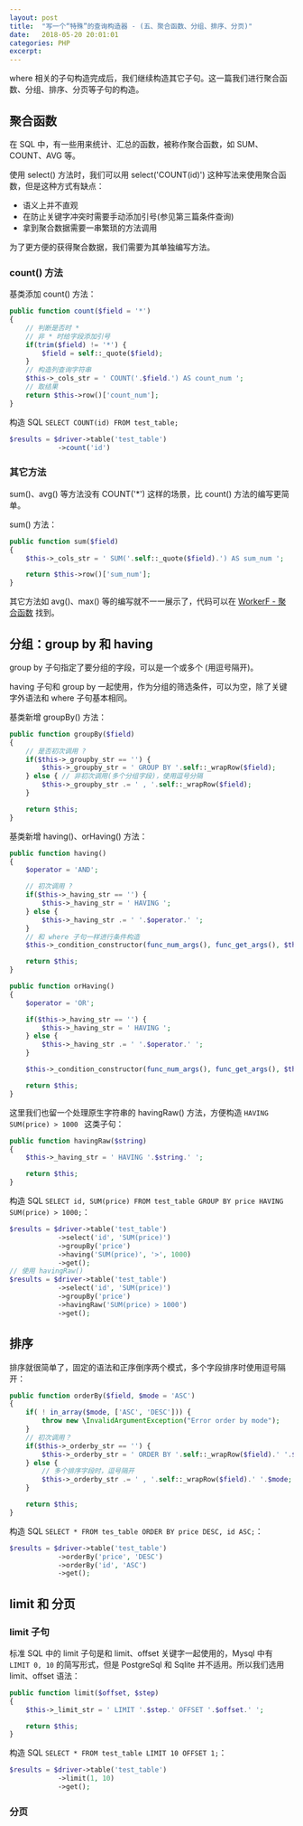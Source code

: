 ```yaml
---
layout: post
title:  "写一个“特殊”的查询构造器 - (五、聚合函数、分组、排序、分页)"
date:   2018-05-20 20:01:01
categories: PHP
excerpt: 
---
```


where 相关的子句构造完成后，我们继续构造其它子句。这一篇我们进行聚合函数、分组、排序、分页等子句的构造。

## 聚合函数

在 SQL 中，有一些用来统计、汇总的函数，被称作聚合函数，如 SUM、COUNT、AVG 等。

使用 select() 方法时，我们可以用 select('COUNT(id)') 这种写法来使用聚合函数，但是这种方式有缺点：
- 语义上并不直观
- 在防止关键字冲突时需要手动添加引号(参见第三篇条件查询)
- 拿到聚合数据需要一串繁琐的方法调用

为了更方便的获得聚合数据，我们需要为其单独编写方法。

### count() 方法

基类添加 count() 方法：

```php
public function count($field = '*')
{
    // 判断是否时 * 
    // 非 * 时给字段添加引号
    if(trim($field) != '*') {
        $field = self::_quote($field);
    }
    // 构造列查询字符串
    $this->_cols_str = ' COUNT('.$field.') AS count_num ';
    // 取结果
    return $this->row()['count_num'];
}
```

构造 SQL `SELECT COUNT(id) FROM test_table;`

```php
$results = $driver->table('test_table')
            ->count('id')
```

### 其它方法

sum()、avg() 等方法没有 COUNT('*') 这样的场景，比 count() 方法的编写更简单。

sum() 方法：

```php
public function sum($field)
{
    $this->_cols_str = ' SUM('.self::_quote($field).') AS sum_num ';

    return $this->row()['sum_num'];
}
```

其它方法如 avg()、max() 等的编写就不一一展示了，代码可以在 [WorkerF - 聚合函数](https://github.com/wazsmwazsm/WorkerF/blob/master/src/WorkerF/DB/Drivers/PDODriver.php#L1321) 找到。


## 分组：group by 和 having

group by 子句指定了要分组的字段，可以是一个或多个 (用逗号隔开)。

having 子句和 group by 一起使用，作为分组的筛选条件，可以为空，除了关键字外语法和 where 子句基本相同。

基类新增 groupBy() 方法：

```php
public function groupBy($field)
{
    // 是否初次调用 ?
    if($this->_groupby_str == '') {
        $this->_groupby_str = ' GROUP BY '.self::_wrapRow($field);
    } else { // 非初次调用(多个分组字段)，使用逗号分隔
        $this->_groupby_str .= ' , '.self::_wrapRow($field);
    }

    return $this;
}
```
基类新增 having()、orHaving() 方法：

```php
public function having()
{
    $operator = 'AND';

    // 初次调用 ?
    if($this->_having_str == '') {
        $this->_having_str = ' HAVING ';
    } else {
        $this->_having_str .= ' '.$operator.' ';
    }
    // 和 where 子句一样进行条件构造
    $this->_condition_constructor(func_num_args(), func_get_args(), $this->_having_str);

    return $this;
}

public function orHaving()
{
    $operator = 'OR';

    if($this->_having_str == '') {
        $this->_having_str = ' HAVING ';
    } else {
        $this->_having_str .= ' '.$operator.' ';
    }

    $this->_condition_constructor(func_num_args(), func_get_args(), $this->_having_str);

    return $this;
}
```

这里我们也留一个处理原生字符串的 havingRaw() 方法，方便构造 `HAVING SUM(price) > 1000 ` 这类子句：

```php
public function havingRaw($string)
{
    $this->_having_str = ' HAVING '.$string.' ';

    return $this;
}
```

构造 SQL `SELECT id, SUM(price) FROM test_table GROUP BY price HAVING SUM(price) > 1000;`：

```php
$results = $driver->table('test_table')
            ->select('id', 'SUM(price)')
            ->groupBy('price')
            ->having('SUM(price)', '>', 1000)
            ->get();
// 使用 havingRaw()
$results = $driver->table('test_table')
            ->select('id', 'SUM(price)')
            ->groupBy('price')
            ->havingRaw('SUM(price) > 1000')
            ->get();
```

## 排序

排序就很简单了，固定的语法和正序倒序两个模式，多个字段排序时使用逗号隔开：

```php
public function orderBy($field, $mode = 'ASC')
{
    if( ! in_array($mode, ['ASC', 'DESC'])) {
        throw new \InvalidArgumentException("Error order by mode");
    }
    // 初次调用？
    if($this->_orderby_str == '') {
        $this->_orderby_str = ' ORDER BY '.self::_wrapRow($field).' '.$mode;
    } else {
        // 多个排序字段时，逗号隔开
        $this->_orderby_str .= ' , '.self::_wrapRow($field).' '.$mode;
    }

    return $this;
}
```

构造 SQL `SELECT * FROM tes_table ORDER BY price DESC, id ASC;`：

```php
$results = $driver->table('test_table')
            ->orderBy('price', 'DESC')
            ->orderBy('id', 'ASC')
            ->get();
```

## limit 和 分页

### limit 子句

标准 SQL 中的 limit 子句是和 limit、offset 关键字一起使用的，Mysql 中有 `LIMIT 0, 10` 的简写形式，但是 PostgreSql 和 Sqlite 并不适用。所以我们选用 limit、offset 语法：

```php
public function limit($offset, $step)
{
    $this->_limit_str = ' LIMIT '.$step.' OFFSET '.$offset.' ';

    return $this;
}
```

构造 SQL `SELECT * FROM test_table LIMIT 10 OFFSET 1;`：

```php
$results = $driver->table('test_table')
            ->limit(1, 10)
            ->get();
```

### 分页


